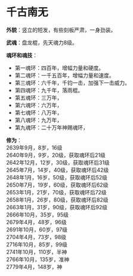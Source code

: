 # 千古南无

**外貌**：竖立的短发，有些刻板严肃，一身劲装。

**武魂**：盘龙棍，先天魂力8级。

**魂环和魂技**：
* 第一魂环：四百年，增幅力量和硬度。
* 第二魂环：一千五百年，增幅力量和速度。
* 第三魂环：六千年，千钧一击，加强下一击威力。
* 第四魂环：九千年，落雨棍。
* 第五魂环：三万年，
* 第六魂环：六万年，
* 第七魂环：八万年，
* 第八魂环：九万年，
* 第九魂环：二十万年神赐魂环，

**修为**：<br>
2639年9月，8岁，16级<br>
2640年9月，9岁，20级，获取魂环后21级<br>
2642年12月，12岁，30级，获取魂环后31级<br>
2645年7月，14岁，40级，获取魂环后42级<br>
2648年1月，16岁，50级，获取魂环后52级<br>
2650年7月，19岁，60级，获取魂环后62级<br>
2653年1月，21岁，70级，获取魂环后72级<br>
2658年1月，26岁，80级，获取魂环后82级<br>
2663年1月，31岁，90级，获取魂环后92级<br>
2666年10月，35岁，95级<br>
2679年4月，48岁，96级<br>
2691年10月，60岁，97级<br>
2704年4月，73岁，98级<br>
2716年10月，85岁，99级<br>
2741年10月，110岁，半神<br>
2766年10月，135岁，准神<br>
2779年4月，148岁，神
